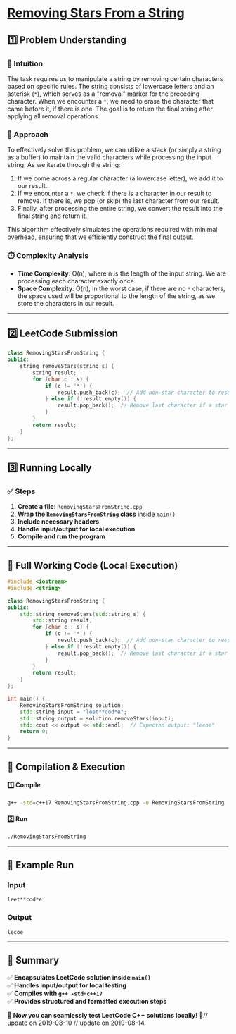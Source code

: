 # **[Removing Stars From a String](https://leetcode.com/problems/removing-stars-from-a-string/description/)**  

## **1️⃣ Problem Understanding**  
### **📌 Intuition**  
The task requires us to manipulate a string by removing certain characters based on specific rules. The string consists of lowercase letters and an asterisk (`*`), which serves as a "removal" marker for the preceding character. When we encounter a `*`, we need to erase the character that came before it, if there is one. The goal is to return the final string after applying all removal operations.

### **🚀 Approach**  
To effectively solve this problem, we can utilize a stack (or simply a string as a buffer) to maintain the valid characters while processing the input string. As we iterate through the string:

1. If we come across a regular character (a lowercase letter), we add it to our result.
2. If we encounter a `*`, we check if there is a character in our result to remove. If there is, we pop (or skip) the last character from our result.
3. Finally, after processing the entire string, we convert the result into the final string and return it.

This algorithm effectively simulates the operations required with minimal overhead, ensuring that we efficiently construct the final output.

### **⏱️ Complexity Analysis**  
- **Time Complexity**: O(n), where n is the length of the input string. We are processing each character exactly once.
- **Space Complexity**: O(n), in the worst case, if there are no `*` characters, the space used will be proportional to the length of the string, as we store the characters in our result.

---  

## **2️⃣ LeetCode Submission**  
```cpp
class RemovingStarsFromString {
public:
    string removeStars(string s) {
        string result;
        for (char c : s) {
            if (c != '*') {
                result.push_back(c);  // Add non-star character to result
            } else if (!result.empty()) {
                result.pop_back();  // Remove last character if a star is found
            }
        }
        return result;
    }
};
```  

---  

## **3️⃣ Running Locally**  
### **✅ Steps**  
1. **Create a file**: `RemovingStarsFromString.cpp`  
2. **Wrap the `RemovingStarsFromString` class** inside `main()`  
3. **Include necessary headers**  
4. **Handle input/output for local execution**  
5. **Compile and run the program**  

---  

## **📝 Full Working Code (Local Execution)**  
```cpp
#include <iostream>
#include <string>

class RemovingStarsFromString {
public:
    std::string removeStars(std::string s) {
        std::string result;
        for (char c : s) {
            if (c != '*') {
                result.push_back(c);  // Add non-star character to result
            } else if (!result.empty()) {
                result.pop_back();  // Remove last character if a star is found
            }
        }
        return result;
    }
};

int main() {
    RemovingStarsFromString solution;
    std::string input = "leet**cod*e";
    std::string output = solution.removeStars(input);
    std::cout << output << std::endl;  // Expected output: "lecoe"
    return 0;
}
```  

---  

## **🔧 Compilation & Execution**  
#### **1️⃣ Compile**  
```bash
g++ -std=c++17 RemovingStarsFromString.cpp -o RemovingStarsFromString
```  

#### **2️⃣ Run**  
```bash
./RemovingStarsFromString
```  

---  

## **🎯 Example Run**  
### **Input**  
```
leet**cod*e
```  
### **Output**  
```
lecoe
```  

---  

## **📌 Summary**  
✅ **Encapsulates LeetCode solution inside `main()`**  
✅ **Handles input/output for local testing**  
✅ **Compiles with `g++ -std=c++17`**  
✅ **Provides structured and formatted execution steps**  

🚀 **Now you can seamlessly test LeetCode C++ solutions locally!** 🚀// update on 2019-08-10
// update on 2019-08-14
